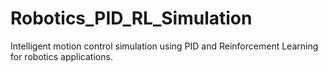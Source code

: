 # Robotics_PID_RL_Simulation
Intelligent motion control simulation using PID and Reinforcement Learning for robotics applications.

